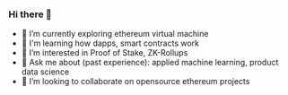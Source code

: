 ### Hi there 👋

- 🔭 I’m currently exploring ethereum virtual machine
- 🌱 I'm learning how dapps, smart contracts work 
- 👀 I’m interested in Proof of Stake, ZK-Rollups
- 💬 Ask me about (past experience): applied machine learning, product data science 
- 💞️ I’m looking to collaborate on opensource ethereum projects

<!--
**logixian/logixian** is a ✨ _special_ ✨ repository because its `README.md` (this file) appears on your GitHub profile.

Here are some ideas to get you started:

- 🔭 I’m currently working on ...
- 🌱 I’m currently learning ...
- 👯 I’m looking to collaborate on ...
- 🤔 I’m looking for help with ...
- 💬 Ask me about ...
- 📫 How to reach me: ...
- 😄 Pronouns: ...
- ⚡ Fun fact: ...
-->
